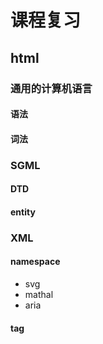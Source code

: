 # 课程复习

## html

### 通用的计算机语言

#### 语法

#### 词法

### SGML

#### DTD

#### entity

### XML

#### namespace

- svg
- mathal
- aria

#### tag

